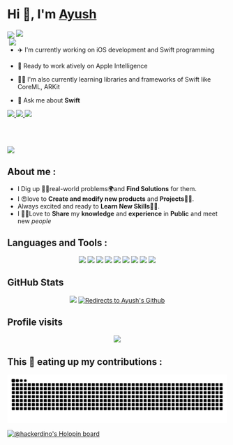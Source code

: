 # Hi 👋, I'm <a href="https://github.com/abhople1902" target="blank">Ayush</a>

<img align="center" src="https://user-images.githubusercontent.com/74038190/212284100-561aa473-3905-4a80-b561-0d28506553ee.gif" width="500">

<img src="https://github.com/Anmol-Baranwal/Cool-GIFs-For-GitHub/assets/74038190/d48893bd-0757-481c-8d7e-ba3e163feae7" />
<a target="_blank" align="center">
  <img src="https://user-images.githubusercontent.com/74038190/212750155-3ceddfbd-19d3-40a3-87af-8d329c8323c4.gif" align="right" width="500">
</a>
<br>

- ✈️ I'm currently working on iOS development and Swift programming

- 📲 Ready to work atively on Apple Intelligence

- 🚵‍♂️ I'm also currently learning libraries and frameworks of Swift like CoreML, ARKit

- 💬 Ask me about **Swift**


<a href="https://www.linkedin.com/in/ayush-bhople-76a965248">
  <img src="https://img.shields.io/badge/LinkedIn-0077B5?style=for-the-badge&logo=linkedin&logoColor=white"/> 
 </a> 
<a href="https://twitter.com/ayushB_461">
  <img src="https://img.shields.io/badge/Twitter-1DA1F2?style=for-the-badge&logo=twitter&logoColor=white"/>
</a>
<a href="apbhople19@gmail.com">
  <img src="https://img.shields.io/badge/Gmail-D14836?style=for-the-badge&logo=gmail&logoColor=white"/>
</a>

<br><br>
<p align="left">
<img align="center" src="https://user-images.githubusercontent.com/74038190/212284100-561aa473-3905-4a80-b561-0d28506553ee.gif" width="500">
</p>

## **About me** :
- I Dig up 🕵️‍♀️real-world problems🌍and **Find Solutions** for them.
- I 😍love to **Create and modify new products** and **Projects**👨‍💻.
- Always excited and ready to **Learn New Skills👨‍🎓**.
- I 👨‍🏫Love to **Share** my **knowledge** and **experience** in **Public** and meet new *people*


## **Languages and Tools** :
<div align="center">
<img src="https://user-images.githubusercontent.com/74038190/212257468-1e9a91f1-b626-4baa-b15d-5c385dfa7ed2.gif" width="100">
<img src="https://user-images.githubusercontent.com/74038190/212257465-7ce8d493-cac5-494e-982a-5a9deb852c4b.gif" width="100">
<img src="https://user-images.githubusercontent.com/74038190/212257467-871d32b7-e401-42e8-a166-fcfd7baa4c6b.gif" width="100">
<img src="https://user-images.githubusercontent.com/74038190/212281756-450d3ffa-9335-4b98-a965-db8a18fee927.gif" width="100">
<img src="https://user-images.githubusercontent.com/74038190/212281775-b468df30-4edc-4bf8-a4ee-f52e1aaddc86.gif" width="100">
<img src="https://user-images.githubusercontent.com/74038190/212281780-0afd9616-8310-46e9-a898-c4f5269f1387.gif" width="100">
<img src="https://github.com/Anmol-Baranwal/Cool-GIFs-For-GitHub/assets/74038190/3c16d4f2-b757-4c70-8f42-43d5dddd2c36" width="100">
<img src="https://github.com/Anmol-Baranwal/Cool-GIFs-For-GitHub/assets/74038190/de038172-e903-4951-926c-755878deb0b4" width="100">
<img src="https://github.com/Anmol-Baranwal/Cool-GIFs-For-GitHub/assets/74038190/398b19b1-9aae-4c1f-8bc0-d172a2c08d68" width="100">
</div>


## **GitHub Stats** 
<p align="center">
<a href="https://github.com/abhople1902" title="Redirects to Ayush's Github">
<img width="49%" src="https://github-readme-stats.vercel.app/api?username=abhople1902&show_icons=true&theme=dark&count_private=true&text_color=d3d3d3&icon_color=00E6FE&title_color=00E6FE" /></a>
<a href="https://github.com/abhople1902">
<img width="49%" title="Redirects to Ayush's Github" src="https://github-readme-streak-stats.herokuapp.com/?user=abhople1902&theme=dark&theme=black-ice&stroke=0000" /></a>

## **Profile visits**
<div align="center">
  <img src="https://profile-counter.glitch.me/abhople1902/count.svg?"/>
</div>

## **This 🐍 eating up my contributions** :
<img src="https://raw.githubusercontent.com/abhople1902/abhople1902/output/snake.svg" alt="Snake animation" />

[![@hackerdino's Holopin board](https://holopin.me/hackerdino)](https://holopin.io/@hackerdino)
